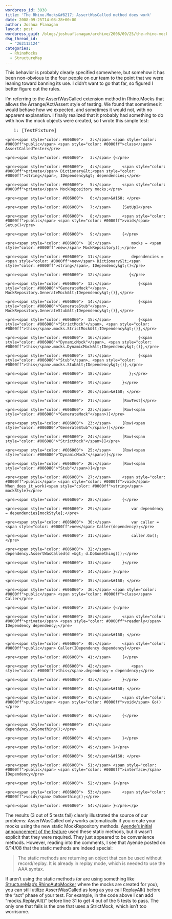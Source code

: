 ```yaml
---
wordpress_id: 3938
title: 'The Rhino.Mocks&#8217; AssertWasCalled method does work'
date: 2008-09-25T14:08:28+00:00
author: Joshua Flanagan
layout: post
wordpress_guid: /blogs/joshuaflanagan/archive/2008/09/25/the-rhino-mocks-assertwascalled-method-does-work.aspx
dsq_thread_id:
  - "262113124"
categories:
  - RhinoMocks
  - StructureMap
---
```

</p> 

This behavior is probably clearly specified somewhere, but somehow it has been non-obvious to the four people on our team to the point that we were leaning toward banning its use. I didn’t want to go that far, so figured I better figure out the rules.

I’m referring to the AssertWasCalled extension method in Rhino.Mocks that allows the Arrange/Act/Assert style of testing. We found that sometimes it would behave how we expected, and sometimes it would not, with no apparent explanation. I finally realized that it probably had something to do with how the mock objects were created, so I wrote this simple test:

<div>
  <div>
    <pre><span style="color: #606060">   1:</span> [TestFixture]</pre>
    
    <pre><span style="color: #606060">   2:</span> <span style="color: #0000ff">public</span> <span style="color: #0000ff">class</span> AssertCalledTester</pre>
    
    <pre><span style="color: #606060">   3:</span> {</pre>
    
    <pre><span style="color: #606060">   4:</span>     <span style="color: #0000ff">private</span> Dictionary&lt;<span style="color: #0000ff">string</span>, IDependency&gt; dependencies;</pre>
    
    <pre><span style="color: #606060">   5:</span>     <span style="color: #0000ff">private</span> MockRepository mocks;</pre>
    
    <pre><span style="color: #606060">   6:</span>&#160; </pre>
    
    <pre><span style="color: #606060">   7:</span>     [SetUp]</pre>
    
    <pre><span style="color: #606060">   8:</span>     <span style="color: #0000ff">public</span> <span style="color: #0000ff">void</span> Setup()</pre>
    
    <pre><span style="color: #606060">   9:</span>     {</pre>
    
    <pre><span style="color: #606060">  10:</span>         mocks = <span style="color: #0000ff">new</span> MockRepository();</pre>
    
    <pre><span style="color: #606060">  11:</span>         dependencies = <span style="color: #0000ff">new</span> Dictionary&lt;<span style="color: #0000ff">string</span>, IDependency&gt;()</pre>
    
    <pre><span style="color: #606060">  12:</span>        {</pre>
    
    <pre><span style="color: #606060">  13:</span>            {<span style="color: #006080">"GenerateMock"</span>, MockRepository.GenerateMock&lt;IDependency&gt;()},</pre>
    
    <pre><span style="color: #606060">  14:</span>            {<span style="color: #006080">"GenerateStub"</span>, MockRepository.GenerateStub&lt;IDependency&gt;()},</pre>
    
    <pre><span style="color: #606060">  15:</span>            {<span style="color: #006080">"StrictMock"</span>, <span style="color: #0000ff">this</span>.mocks.StrictMock&lt;IDependency&gt;()},</pre>
    
    <pre><span style="color: #606060">  16:</span>            {<span style="color: #006080">"DynamicMock"</span>, <span style="color: #0000ff">this</span>.mocks.DynamicMock&lt;IDependency&gt;()},</pre>
    
    <pre><span style="color: #606060">  17:</span>            {<span style="color: #006080">"Stub"</span>, <span style="color: #0000ff">this</span>.mocks.Stub&lt;IDependency&gt;()},</pre>
    
    <pre><span style="color: #606060">  18:</span>        };</pre>
    
    <pre><span style="color: #606060">  19:</span>     }</pre>
    
    <pre><span style="color: #606060">  20:</span>&#160; </pre>
    
    <pre><span style="color: #606060">  21:</span>     [RowTest]</pre>
    
    <pre><span style="color: #606060">  22:</span>     [Row(<span style="color: #006080">"GenerateMock"</span>)]</pre>
    
    <pre><span style="color: #606060">  23:</span>     [Row(<span style="color: #006080">"GenerateStub"</span>)]</pre>
    
    <pre><span style="color: #606060">  24:</span>     [Row(<span style="color: #006080">"StrictMock"</span>)]</pre>
    
    <pre><span style="color: #606060">  25:</span>     [Row(<span style="color: #006080">"DynamicMock"</span>)]</pre>
    
    <pre><span style="color: #606060">  26:</span>     [Row(<span style="color: #006080">"Stub"</span>)]</pre>
    
    <pre><span style="color: #606060">  27:</span>     <span style="color: #0000ff">public</span> <span style="color: #0000ff">void</span> When_does_it_work(<span style="color: #0000ff">string</span> mockStyle)</pre>
    
    <pre><span style="color: #606060">  28:</span>     {</pre>
    
    <pre><span style="color: #606060">  29:</span>         var dependency = dependencies[mockStyle];</pre>
    
    <pre><span style="color: #606060">  30:</span>         var caller = <span style="color: #0000ff">new</span> Caller(dependency);</pre>
    
    <pre><span style="color: #606060">  31:</span>         caller.Go();</pre>
    
    <pre><span style="color: #606060">  32:</span>         dependency.AssertWasCalled(d =&gt; d.DoSomething());</pre>
    
    <pre><span style="color: #606060">  33:</span>     }</pre>
    
    <pre><span style="color: #606060">  34:</span> }</pre>
    
    <pre><span style="color: #606060">  35:</span>&#160; </pre>
    
    <pre><span style="color: #606060">  36:</span> <span style="color: #0000ff">public</span> <span style="color: #0000ff">class</span> Caller</pre>
    
    <pre><span style="color: #606060">  37:</span> {</pre>
    
    <pre><span style="color: #606060">  38:</span>     <span style="color: #0000ff">private</span> <span style="color: #0000ff">readonly</span> IDependency dependency;</pre>
    
    <pre><span style="color: #606060">  39:</span>&#160; </pre>
    
    <pre><span style="color: #606060">  40:</span>     <span style="color: #0000ff">public</span> Caller(IDependency dependency)</pre>
    
    <pre><span style="color: #606060">  41:</span>     {</pre>
    
    <pre><span style="color: #606060">  42:</span>         <span style="color: #0000ff">this</span>.dependency = dependency;</pre>
    
    <pre><span style="color: #606060">  43:</span>     }</pre>
    
    <pre><span style="color: #606060">  44:</span>&#160; </pre>
    
    <pre><span style="color: #606060">  45:</span>     <span style="color: #0000ff">public</span> <span style="color: #0000ff">void</span> Go()</pre>
    
    <pre><span style="color: #606060">  46:</span>     {</pre>
    
    <pre><span style="color: #606060">  47:</span>         dependency.DoSomething();</pre>
    
    <pre><span style="color: #606060">  48:</span>     }</pre>
    
    <pre><span style="color: #606060">  49:</span> }</pre>
    
    <pre><span style="color: #606060">  50:</span>&#160; </pre>
    
    <pre><span style="color: #606060">  51:</span> <span style="color: #0000ff">public</span> <span style="color: #0000ff">interface</span> IDependency</pre>
    
    <pre><span style="color: #606060">  52:</span> {</pre>
    
    <pre><span style="color: #606060">  53:</span>     <span style="color: #0000ff">void</span> DoSomething();</pre>
    
    <pre><span style="color: #606060">  54:</span> }</pre></p>
  </div>
</div>

The results (3 out of 5 tests fail) clearly illustrated the source of our problems: AssertWasCalled only works automatically if you create your mocks using the new static MockRepository methods. <a href="http://ayende.com/Blog/archive/2008/05/16/Rhino-Mocks--Arrange-Act-Assert-Syntax.aspx" target="_blank">Ayende’s initial announcement of the feature</a> used these static methods, but it wasn’t explicit that they were required. They just appeared to be convenience methods. However, reading into the comments, I see that Ayende posted on 6/14/08 that the static methods are indeed special:

> The static methods are returning an object that can be used without record/replay. It is already in replay mode, which is needed to use the AAA syntax.

If aren’t using the static methods (or are using something like <a href="http://codebetter.com/blogs/jeremy.miller/archive/2008/02/09/automocker-in-structuremap-2-5.aspx" target="_blank">StructureMap’s RhinoAutoMocker</a> where the mocks are created for you), you can still utilize AssertWasCalled as long as you call ReplayAll() before the “act” phase of your test. For example, in the code above I can add “mocks.ReplayAll()” before line 31 to get 4 out of the 5 tests to pass. The only one that fails is the one that uses a StrictMock, which isn’t too worrisome.